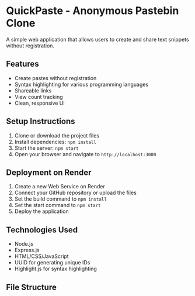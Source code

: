 # QuickPaste - Anonymous Pastebin Clone

A simple web application that allows users to create and share text snippets without registration.

## Features

- Create pastes without registration
- Syntax highlighting for various programming languages
- Shareable links
- View count tracking
- Clean, responsive UI

## Setup Instructions

1. Clone or download the project files
2. Install dependencies: `npm install`
3. Start the server: `npm start`
4. Open your browser and navigate to `http://localhost:3000`

## Deployment on Render

1. Create a new Web Service on Render
2. Connect your GitHub repository or upload the files
3. Set the build command to `npm install`
4. Set the start command to `npm start`
5. Deploy the application

## Technologies Used

- Node.js
- Express.js
- HTML/CSS/JavaScript
- UUID for generating unique IDs
- Highlight.js for syntax highlighting

## File Structure
